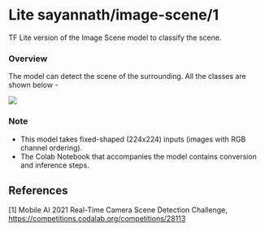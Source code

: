 # Lite sayannath/image-scene/1
TF Lite version of the Image Scene model to classify the scene.

<!-- parent-model: sayannath/zero-dce/1 -->
<!-- asset-path: https://github.com/sayannath/Image-Scene-TF-Hub/releases/download/1.0.0/image_scene.tflite -->
<!-- colab: https://colab.research.google.com/github/sayannath/Image-Scene-TF-Hub/blob/main/src/Image_Scene_TFLite.ipynb -->

### Overview
The model can detect the scene of the surrounding. All the classes are shown below -

![](https://i.imgur.com/79DXWt0.jpeg)

### Note
- This model takes fixed-shaped (224x224) inputs (images with RGB channel ordering).
- The Colab Notebook that accompanies the model contains conversion and inference steps.

References
--------------
[1] Mobile AI 2021 Real-Time Camera Scene Detection Challenge, https://competitions.codalab.org/competitions/28113
